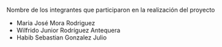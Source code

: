 Nombre de los integrantes que participaron en la realización del proyecto
- Maria José Mora Rodriguez
- Wilfrido Junior Rodríguez Antequera
- Habib Sebastian Gonzalez Julio
